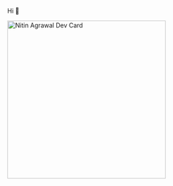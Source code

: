 Hi 👋

<a href="https://app.daily.dev/DailyDevTips"><img src="https://github.com/ntnagr20/ntnagr20/blob/main/devcard.svg" width="360" alt="Nitin Agrawal Dev Card"/></a>

